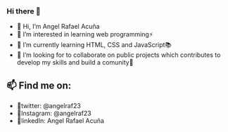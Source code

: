 ### Hi there 👋

- 👋 Hi, I’m Angel Rafael Acuña
- 👀 I’m interested in learning web programming⚡
- 🌱 I’m currently learning HTML, CSS and JavaScript📚
- 💞️ I’m looking for to collaborate on public projects which contributes to develop my skills and build a comunity🚀

## 📫 Find me on:
- 📌twitter: @angelraf23
- 📌Instagram: @angelraf23
- 📌linkedIn: Angel Rafael Acuña
